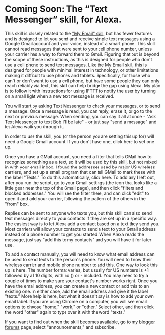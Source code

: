﻿# Coming Soon: The “Text Messenger” skill, for Alexa.  

This skill is closely related to the <a href='https://beckyricha.github.io/alexa-gmail.html'>"My Email" skill</a>, but has fewer features and is designed to let you send and receive simple text messages using a Google Gmail account and your voice, instead of a smart phone.  This skill cannot read messages that were sent to your cell phone number, unless your carrier has a way to forward them to Gmail.  Figuring that out is beyond the scope of these instructions, as this is designed for people who don't use a cell phone to send text messages. Like the My Email skill, this is designed for people with minimal interest in technology, or other limitations making it difficult to use phones and tablets.  Specifically, for those who can't or don't want to use a cell phone, but have some people they can only reach reliably via text, this skill can help bridge the gap using Alexa.  My plan is to follow it with instructions for using IFTTT to notify the user by turning on a small light when a new text message is received.

You will start by asking Text Messenger to check your messages, or to send a message. Once a message is read, you can reply, erase it, or go to the next or previous message.  When sending, you can say it all at once - "Ask Text Messenger to text Bob I'll be late" - or just say "send a message" and let Alexa walk you through it.

In order to use the skill, you (or the person you are setting this up for) will need a Google Gmail account.  If you don't have one, click here to set one up.

Once you have a GMail account, you need a filter that tells GMail how to recognize something as a text, so it will be used by this skill, but not mixed in with your email inbox.  I found the addresses used by major US wireless carriers, and set up a small program that can tell GMail to mark these with the label "Texts."  To do this automatically, click here.  To add any I left out, after you run the script, go to your Gmail settings (the icon that looks like a little gear near the top of the Gmail page), and then click "filters and blocked addresses."  You will see the filter there, and can click "edit" to open it and add your carrier, following the pattern of the others in the "from" box.  

Replies can be sent to anyone who texts you, but this skill can also send text messages directly to your contacts if they are set up in a specific way.  The easiest way is to let Alexa add a contact based on a text they send you.  Most carriers will allow your contacts to send a text to your Gmail address instead of a phone number to get you started.  When Alexa reads the message, just say "add this to my contacts" and you will have it for later use.

To add a contact manually, you will need to know what email address can be used to send texts to the person's phone.  You will need to know their wireless carrier and mobile phone number to add this.  One way to look this up is here.  The number format varies, but usually for US numbers is +1 followed by all 10 digits, with no () or - included.  You may need to try a couple of times to make sure your contact's number works right.  Once you have the email address, you can create a new contact or add this to an existing one.  In either case, add the email address and give it the label "texts."  More help is here, but what it doesn't say is how to add your own email label.  If you are using Chrome on a computer, you will see email options to choose "home," "work," or "other."  Select other, and then click the word "other" again to type over it with the word "texts."

If you want to find out when the skill becomes available, go to my <a href='http://email-skill.blogspot.com/p/forum.html'>blogger forums</a> page, select "announcements," and subscribe.

<script>
  (function(i,s,o,g,r,a,m){i['GoogleAnalyticsObject']=r;i[r]=i[r]||function(){
  (i[r].q=i[r].q||[]).push(arguments)},i[r].l=1*new Date();a=s.createElement(o),
  m=s.getElementsByTagName(o)[0];a.async=1;a.src=g;m.parentNode.insertBefore(a,m)
  })(window,document,'script','https://www.google-analytics.com/analytics.js','ga');

  ga('create', 'UA-89762317-3', 'auto');
  ga('send', 'pageview');

</script>
